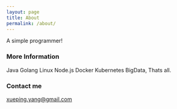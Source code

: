 ```yaml
---
layout: page
title: About
permalink: /about/
---
```


A simple programmer!

### More Information

Java Golang Linux Node.js Docker Kubernetes BigData, Thats all.

### Contact me

[xueping.yang@gmail.com](mailto:xueping.yang@gmail.com)
